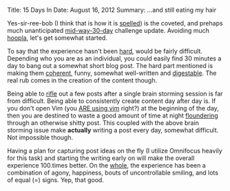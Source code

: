 Title: 15 Days In
Date: August 16, 2012
Summary: ...and still eating my hair

Yes-sir-ree-bob (I think that is how it is [spelled][1]) is the
coveted, and prehaps much unanticipated [mid-way-30-day][2] challenge update. 
Avoiding much [hoopla][3], let's get somewhat started.

To say that the experience hasn't been [hard][4], would be fairly
difficult. Depending who you are as an individual, you could easily find
30 minutes a day to bang out a somewhat short blog post. The hard part
mentioned is making them [coherent][5], funny, somewhat well-written and
[digestable][6]. The real rub comes in the creation of the content
though.

Being able to [rifle][7] out a few posts after a single brain storming
session is far from difficult. Being able to consistently create content
day after day is. If you don't open Vim (you [ARE using vim][8] right?)
at the beginning of the day, then you are destined to waste a good
amount of time at night [floundering][10] through an otherwise shitty post.
This coupled with the above brain storming issue make __actually__
writing a post every day, somewhat difficult. Not impossible though.

Having a plan for capturing post ideas on the fly (I utilize Omnifocus heavily for this task) and 
starting the writing early on will make the overall experience 100.times better. 
On the [whole][9], the experience has been a combination of agony,
happiness, bouts of uncontrollable smiling, and lots of equal (=) signs.
Yep, that good.

[1]: http://www.raymondcostello.com/assets/images/autogen/a_Ray-_-Bob-Villa.jpg
[2]: http://robbwolf.com/
[3]: http://hooplawine.com/home
[4]: http://youtu.be/-JFfN5pKzFU
[5]: https://twitter.com/jcrclarksonesq/status/235397285167656962/photo/1/large
[6]: https://twitter.com/jcrclarksonesq/status/235397285167656962/photo/1/large
[7]: http://codinghorror.typepad.com/.a/6a0120a85dcdae970b012877707dd5970c-pi
[8]: http://duckduckgo.com/?q=Vim+site%3Acloudbacon.com
[9]: http://youtu.be/-JFfN5pKzFU
[10]: http://imgur.com/FHWMO
